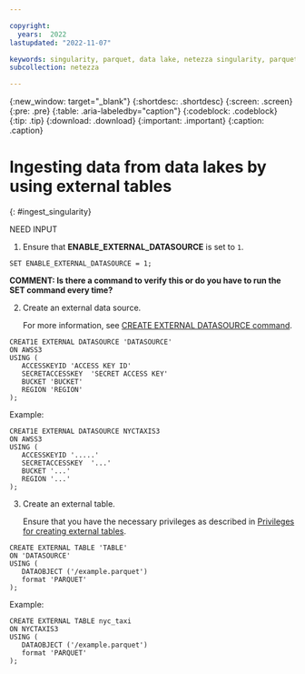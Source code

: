```yaml
---

copyright:
  years:  2022
lastupdated: "2022-11-07"

keywords: singularity, parquet, data lake, netezza singularity, parquet files, querying data
subcollection: netezza

---
```


{:new_window: target="_blank"}
{:shortdesc: .shortdesc}
{:screen: .screen}
{:pre: .pre}
{:table: .aria-labeledby="caption"}
{:codeblock: .codeblock}
{:tip: .tip}
{:download: .download}
{:important: .important}
{:caption: .caption}

# Ingesting data from data lakes by using external tables
{: #ingest_singularity}

NEED INPUT

1. Ensure that **ENABLE_EXTERNAL_DATASOURCE** is set to `1`.

```
SET ENABLE_EXTERNAL_DATASOURCE = 1;
```

**COMMENT: Is there a command to verify this or do you have to run the SET command every time?**

2. Create an external data source.

   For more information, see [CREATE EXTERNAL DATASOURCE command](https://www.ibm.com/docs/en/netezza?topic=).

```
CREAT1E EXTERNAL DATASOURCE 'DATASOURCE'
ON AWSS3 
USING (
   ACCESSKEYID 'ACCESS KEY ID' 
   SECRETACCESSKEY  'SECRET ACCESS KEY' 
   BUCKET 'BUCKET' 
   REGION 'REGION'
);
```

Example:

```
CREAT1E EXTERNAL DATASOURCE NYCTAXIS3
ON AWSS3 
USING (
   ACCESSKEYID '.....' 
   SECRETACCESSKEY  '...' 
   BUCKET '...' 
   REGION '...'
);
```

3. Create an external table.

   Ensure that you have the necessary privileges as described in [Privileges for creating external tables](https://www.ibm.com/docs/en/netezza?topic=et-create-external-table-command-2).

```
CREATE EXTERNAL TABLE 'TABLE' 
ON 'DATASOURCE' 
USING ( 
   DATAOBJECT ('/example.parquet')
   format 'PARQUET' 
);
```

Example:

```
CREATE EXTERNAL TABLE nyc_taxi 
ON NYCTAXIS3 
USING ( 
   DATAOBJECT ('/example.parquet') 
   format 'PARQUET' 
);
```
